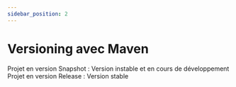 ```yaml
---
sidebar_position: 2
---
```


# Versioning avec Maven

Projet en version Snapshot : Version instable et en cours de développement
Projet en version Release : Version stable